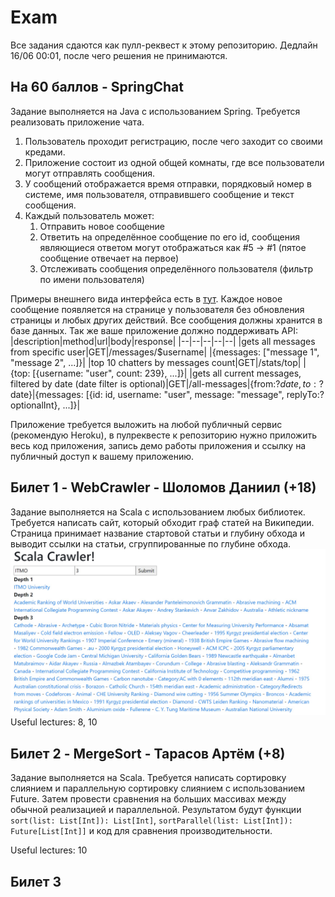 
# Exam
Все задания сдаются как пулл-реквест к этому репозиторию.
Дедлайн 16/06 00:01, после чего решения не принимаются.
## На 60 баллов - SpringChat
Задание выполняется на Java с использованием Spring. 
Требуется реализовать приложение чата.
 1. Пользователь проходит регистрацию, после чего заходит со своими кредами.
 2. Приложение состоит из одной общей комнаты, где все пользователи могут отправлять сообщения.
 3. У сообщений отображается время отправки, порядковый номер в системе, имя пользователя, отправившего сообщение и текст сообщения.
 4. Каждый пользователь может:
	 1. Отправить новое сообщение
	 2. Ответить на определённое сообщение по его id, сообщения являющиеся ответом могут отображаться как #5 -> #1 (пятое сообщение отвечает на первое)
	 3. Отслеживать сообщения определённого пользователя (фильтр по имени пользователя)

Примеры внешнего вида интерфейса есть в [тут](https://github.com/Backend-ITMO-2021/Lecture-8).
Каждое новое сообщение появляется на странице у пользователя без обновления страницы и любых других действий. Все сообщения должны хранится в базе данных.
Так же ваше приложение должно поддерживать API:
|description|method|url|body|response|
|--|--|--|--|--|
|gets all messages from specific user|GET|/messages/$username|  |{messages: ["message 1", "message 2", ...]}|
|top 10 chatters by messages count|GET|/stats/top| |{top: [{username: "user", count: 239}, ...]}|
|gets all current messages, filtered by date (date filter is optional)|GET|/all-messages|{from:?$date, to:?$date}|{messages: [{id: id, username: "user", message: "message", replyTo:? optionalInt}, ...]}|

Приложение требуется выложить на любой публичный сервис (рекомендую Heroku), в пулреквесте к репозиторию нужно приложить весь код приложения, запись демо работы приложения и ссылку на публичный доступ к вашему приложению.

## Билет 1 - WebCrawler - Шоломов Даниил (+18)
Задание выполняется на Scala с использованием любых библиотек.
Требуется написать сайт, который обходит граф статей на Википедии. Страница принимает название стартовой статьи и глубину обхода и выводит ссылки на статьи, сгруппированные по глубине обхода.
![Crawler](https://github.com/Backend-ITMO-2021/Exam/blob/main/examples/Crawler.jpg)
Useful lectures: 8, 10
## Билет 2 - MergeSort  - Тарасов Артём (+8)
Задание выполняется на Scala.
Требуется написать сортировку слиянием и параллельную сортировку слиянием с использованием Future. Затем провести сравнения на больших массивах между обычной реализацией и параллельной.
Результатом будут функции `sort(list: List[Int]): List[Int]`, `sortParallel(list: List[Int]): Future[List[Int]]` и код для сравнения производительности.

Useful lectures: 10
## Билет 3

